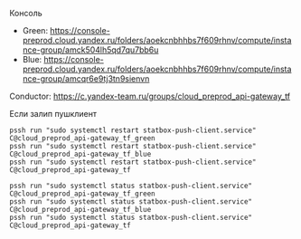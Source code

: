 Консоль
- Green: https://console-preprod.cloud.yandex.ru/folders/aoekcnbhhbs7f609rhnv/compute/instance-group/amck504lh5qd7qu7bb6u
- Blue: https://console-preprod.cloud.yandex.ru/folders/aoekcnbhhbs7f609rhnv/compute/instance-group/amcqr6e9tj3tn9sienvn

Conductor: https://c.yandex-team.ru/groups/cloud_preprod_api-gateway_tf

Если залип пушклиент

```
pssh run "sudo systemctl restart statbox-push-client.service" C@cloud_preprod_api-gateway_tf_green
pssh run "sudo systemctl restart statbox-push-client.service" C@cloud_preprod_api-gateway_tf_blue
pssh run "sudo systemctl restart statbox-push-client.service" C@cloud_preprod_api-gateway_tf
```

```
pssh run "sudo systemctl status statbox-push-client.service" C@cloud_preprod_api-gateway_tf_green
pssh run "sudo systemctl status statbox-push-client.service" C@cloud_preprod_api-gateway_tf_blue
pssh run "sudo systemctl status statbox-push-client.service" C@cloud_preprod_api-gateway_tf
```
